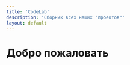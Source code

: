 ```yaml
---
title: 'CodeLab'
description: 'Сборник всех наших "проектов"'
layout: default
---
```


# Добро пожаловать
